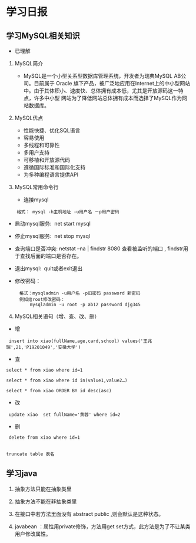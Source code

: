 # 学习日报

## 学习MySQL相关知识

* 已理解
1. MySQL简介

   * MySQL是一个小型关系型数据库管理系统，开发者为瑞典MySQL AB公司。目前属于 Oracle 旗下产品，被广泛地应用在Internet上的中小型网站中。由于其体积小、速度快、总体拥有成本低，尤其是开放源码这一特点，许多中小型 网站为了降低网站总体拥有成本而选择了MySQL作为网站数据库。

2. MySQL优点

   * 性能快捷、优化SQL语言
   * 容易使用
   * 多线程和可靠性
   * 多用户支持
   * 可移植和开放源代码
   * 遵循国际标准和国际化支持
   * 为多种编程语言提供API

3. MySQL常用命令行

   * 连接mysql

```
    格式： mysql -h主机地址 -u用户名 －p用户密码
```

   * 启动mysql服务:  net start mysql

   * 停止mysql服务:  net stop mysql

   * 查询端口是否冲突:  netstat –na | findstr 8080 查看被监听的端口 , findstr用于查找后面的端口是否存在。

   * 退出mysql:  quit或者exit退出
   
   * 修改密码：
```
     格式：mysqladmin -u用户名 -p旧密码 password 新密码
     例如给root修改密码：
         mysqladmin -u root -p ab12 password djg345 
```

4. MySQL相关语句（增、查、改、删）
 * 增
```
 insert into xiao(fullName,age,card,school) values('王兆瑞',21,'P19201049','安徽大学')
```

 * 查
```
select * from xiao where id=1

select * from xiao where id in(value1,value2…)
 
select * from xiao ORDER BY id desc(asc)
```

 * 改
```
 update xiao  set fullName='黄蓉' where id=2

```

 * 删
```
 delete from xiao where id=1


truncate table 表名
```



## 学习java

1. 抽象方法只能在抽象类里

2. 抽象方法不能在非抽象类里

3. 在接口中若方法里面没有 abstract public ,则会默认是这种状态。

4. javabean ：属性用private修饰，方法用get set方式，此方法是为了不让某类用户修改属性。



